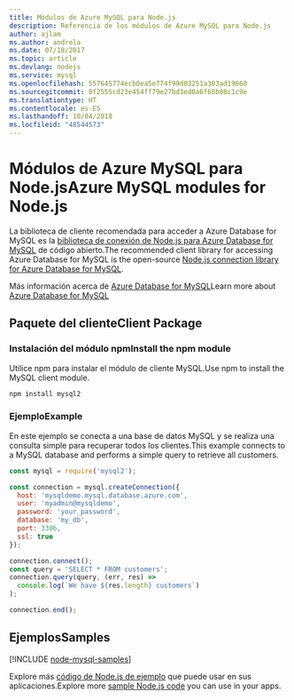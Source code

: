 ```yaml
---
title: Módulos de Azure MySQL para Node.js
description: Referencia de los módulos de Azure MySQL para Node.js
author: ajlam
ms.author: andrela
ms.date: 07/18/2017
ms.topic: article
ms.devlang: nodejs
ms.service: mysql
ms.openlocfilehash: 557645774ecb0ea5e774f99d03251a303ad19660
ms.sourcegitcommit: 8f2555cd23e454ff79e27bd3ed0a6f65b08c1c9e
ms.translationtype: HT
ms.contentlocale: es-ES
ms.lasthandoff: 10/04/2018
ms.locfileid: "48544573"
---
```

# <a name="azure-mysql-modules-for-nodejs"></a><span data-ttu-id="63073-103">Módulos de Azure MySQL para Node.js</span><span class="sxs-lookup"><span data-stu-id="63073-103">Azure MySQL modules for Node.js</span></span>

<span data-ttu-id="63073-104">La biblioteca de cliente recomendada para acceder a Azure Database for MySQL es la [biblioteca de conexión de Node.js para Azure Database for MySQL](https://github.com/sidorares/node-mysql2) de código abierto.</span><span class="sxs-lookup"><span data-stu-id="63073-104">The recommended client library for accessing Azure Database for MySQL is the open-source [Node.js connection library for Azure Database for MySQL](https://github.com/sidorares/node-mysql2).</span></span> 

<span data-ttu-id="63073-105">Más información acerca de [Azure Database for MySQL](https://docs.microsoft.com/azure/MySQL/)</span><span class="sxs-lookup"><span data-stu-id="63073-105">Learn more about [Azure Database for MySQL](https://docs.microsoft.com/azure/MySQL/)</span></span>

## <a name="client-package"></a><span data-ttu-id="63073-106">Paquete del cliente</span><span class="sxs-lookup"><span data-stu-id="63073-106">Client Package</span></span>

### <a name="install-the-npm-module"></a><span data-ttu-id="63073-107">Instalación del módulo npm</span><span class="sxs-lookup"><span data-stu-id="63073-107">Install the npm module</span></span>

<span data-ttu-id="63073-108">Utilice npm para instalar el módulo de cliente MySQL.</span><span class="sxs-lookup"><span data-stu-id="63073-108">Use npm to install the MySQL client module.</span></span>

```bash
npm install mysql2
```   

### <a name="example"></a><span data-ttu-id="63073-109">Ejemplo</span><span class="sxs-lookup"><span data-stu-id="63073-109">Example</span></span>

<span data-ttu-id="63073-110">En este ejemplo se conecta a una base de datos MySQL y se realiza una consulta simple para recuperar todos los clientes.</span><span class="sxs-lookup"><span data-stu-id="63073-110">This example connects to a MySQL database and performs a simple query to retrieve all customers.</span></span>

```javascript
const mysql = require('mysql2');

const connection = mysql.createConnection({
  host: 'mysqldemo.mysql.database.azure.com',
  user: 'myadmin@mysqldemo',
  password: 'your_password',
  database: 'my_db',
  port: 3306,
  ssl: true
});

connection.connect();
const query = 'SELECT * FROM customers';
connection.query(query, (err, res) =>
  console.log(`We have ${res.length} customers`)
);

connection.end();
```

## <a name="samples"></a><span data-ttu-id="63073-111">Ejemplos</span><span class="sxs-lookup"><span data-stu-id="63073-111">Samples</span></span>

[!INCLUDE [node-mysql-samples](../docs-ref-conceptual/includes/mysql-samples.md)]

<span data-ttu-id="63073-112">Explore más [código de Node.js de ejemplo](https://azure.microsoft.com/resources/samples/?platform=nodejs) que puede usar en sus aplicaciones.</span><span class="sxs-lookup"><span data-stu-id="63073-112">Explore more [sample Node.js code](https://azure.microsoft.com/resources/samples/?platform=nodejs) you can use in your apps.</span></span>
